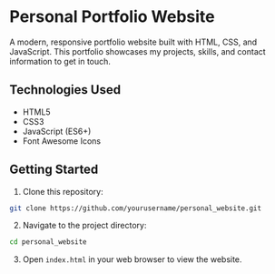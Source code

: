 # Personal Portfolio Website

A modern, responsive portfolio website built with HTML, CSS, and JavaScript. This portfolio showcases my projects, skills, and contact information to get in touch.

## Technologies Used

- HTML5
- CSS3
- JavaScript (ES6+)
- Font Awesome Icons

## Getting Started

1. Clone this repository:
```bash
git clone https://github.com/yourusername/personal_website.git
```

2. Navigate to the project directory:
```bash
cd personal_website
```

3. Open `index.html` in your web browser to view the website.